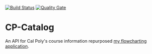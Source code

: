 [![Build Status](https://travis-ci.org/assumption/CP-Catalog.svg?branch=master)](https://travis-ci.org/assumption/CP-Catalog) [![Quality Gate](https://sonarqube.com/api/badges/gate?key=cp.catalog)](https://sonarqube.com/dashboard/index/cp.catalog)

# CP-Catalog

An API for Cal Poly's course information repurposed [my flowcharting application](https://github.com/cpe308-309/Group-name).
